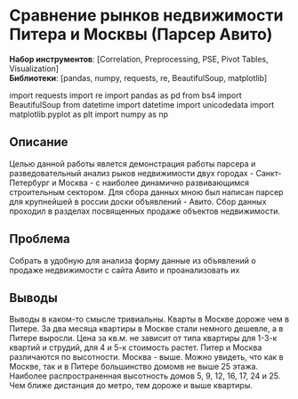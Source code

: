 # Сравнение рынков недвижимости Питера и Москвы (Парсер Авито)
**Набор инструментов**: [Correlation, Preprocessing, PSE, Pivot Tables, Visualization] <br>
**Библиотеки**: [pandas, numpy, requests, re, BeautifulSoup, matplotlib]

import requests
import re
import pandas as pd
from bs4 import BeautifulSoup
from datetime import datetime
import unicodedata
import matplotlib.pyplot as plt
import numpy as np

## Описание
Целью данной работы явлется демонстрация работы парсера и разведовательный анализ рыков недвижимости двух городах - Санкт-Петербург и Москва - с наиболее динамично развивающимся строительным сектором. Для сбора данных мною был написан парсер для крупнейшей в россии доски объявлений - Авито. Сбор данных проходил в разделах посвященных продаже объектов недвижимости. 

## Проблема
Собрать в удобную для анализа форму данные из объявлений о продаже недвижимости с сайта Авито и проанализовать их

## Выводы
Выводы в каком-то смысле тривиальны. Кварты в Москве дороже чем в Питере. За два месяца квартиры в Москве стали немного дешевле, а в Питере выросли. Цена за кв.м. не зависит от типа квартиры для 1-3-к квартий и струдий, для 4 и 5-к стоимость растет. Питер и Москва различаются по высотности. Москва - выше. Можно увидеть, что как в Москве, так и в Питере большинство домомв не выше 25 этажа. Наиболее распространенная высотность домов 5, 9, 12, 16, 17, 24 и 25. Чем ближе дистанция до метро, тем дороже и выше квартиры. 
